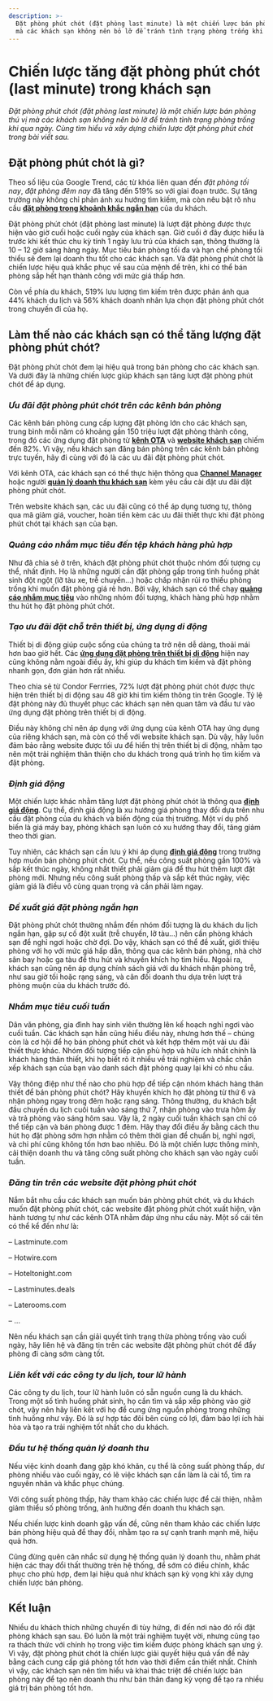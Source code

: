 ```yaml
---
description: >-
  Đặt phòng phút chót (đặt phòng last minute) là một chiến lược bán phòng thú vị
  mà các khách sạn không nên bỏ lỡ để tránh tình trạng phòng trống khi qua ngày.
---
```


# Chiến lược tăng đặt phòng phút chót (last minute) trong khách sạn

_Đặt phòng phút chót (đặt phòng last minute) là một chiến lược bán phòng thú vị mà các khách sạn không nên bỏ lỡ để tránh tình trạng phòng trống khi qua ngày. Cùng tìm hiểu và xây dựng chiến lược đặt phòng phút chót trong bài viết sau._

## **Đặt phòng phút chót là gì?**

Theo số liệu của Google Trend, các từ khóa liên quan đến _đặt phòng tối nay_, _đặt phòng đêm nay_ đã tăng đến 519% so với giai đoạn trước. Sự tăng trưởng này không chỉ phản ánh xu hướng tìm kiếm, mà còn nêu bật rõ nhu cầu [**đặt phòng trong khoảnh khắc ngắn hạn**](https://bluejaypms.com/article/nhung-xu-huong-dat-phong-duoc-tiet-lo-trong-khoanh-khac-nguoi-dung-nhin-thay-dat-phong-ngay-197) của du khách.

Đặt phòng phút chót (đặt phòng last minute) là lượt đặt phòng được thực hiện vào giờ cuối hoặc cuối ngày của khách sạn. Giờ cuối ở đây được hiểu là trước khi kết thúc chu kỳ tính 1 ngày lưu trú của khách sạn, thông thường là 10 – 12 giờ sáng hàng ngày. Mục tiêu bán phòng tối đa và hạn chế phòng tối thiểu sẽ đem lại doanh thu tốt cho các khách sạn. Và đặt phòng phút chót là chiến lược hiệu quả khắc phục về sau của mệnh đề trên, khi có thể bán phòng sắp hết hạn thành công với mức giá thấp hơn.

Còn về phía du khách, 519% lưu lượng tìm kiếm trên được phản ánh qua 44% khách du lịch và 56% khách doanh nhân lựa chọn đặt phòng phút chót trong chuyến đi của họ.

## **Làm thế nào các khách sạn có thể tăng lượng đặt phòng phút chót?**

Đặt phòng phút chót đem lại hiệu quả trong bán phòng cho các khách sạn. Và dưới đây là những chiến lược giúp khách sạn tăng lượt đặt phòng phút chót để áp dụng.

### _**Ưu đãi đặt phòng phút chót trên các kênh bán phòng**_

Các kênh bán phòng cung cấp lượng đặt phòng lớn cho các khách sạn, trung bình mỗi năm có khoảng gần 150 triệu lượt đặt phòng thành công, trong đó các ứng dụng đặt phòng từ [**kênh OTA**](https://bluejaypms.com/article/cac-kenh-ban-phong-truc-tuyen-quan-trong-nhat-cua-khach-san-111) và [**website khách sạn**](https://bluejaypms.com/article/website-khach-san-quan-trong-152) chiếm đến 82%. Vì vậy, nếu khách sạn đăng bán phòng trên các kênh bán phòng trực tuyến, hãy đi cùng với đó là các ưu đãi đặt phòng phút chót.

Với kênh OTA, các khách sạn có thể thực hiện thông qua [**Channel Manager**](https://bluejaypms.com/article/channel-manager-la-gi-va-cach-dung-channel-manager-94) hoặc người [**quản lý doanh thu khách sạn**](https://bluejaypms.com/article/tim-hieu-ve-quan-ly-doanh-thu-khach-san-va-nhung-chien-luoc-hay-nhat-310) kèm yêu cầu cài đặt ưu đãi đặt phòng phút chót.

Trên website khách sạn, các ưu đãi cũng có thể áp dụng tương tự, thông qua mã giảm giá, voucher, hoàn tiền kèm các ưu đãi thiết thực khi đặt phòng phút chót tại khách sạn của bạn.

### _**Quảng cáo nhắm mục tiêu đến tệp khách hàng phù hợp**_

Như đã chia sẻ ở trên, khách đặt phòng phút chót thuộc nhóm đối tượng cụ thể, nhất định. Họ là những người cần đặt phòng gấp trong tình huống phát sinh đột ngột (lỡ tàu xe, trễ chuyến…) hoặc chấp nhận rủi ro thiếu phòng trống khi muốn đặt phòng giá rẻ hơn. Bởi vậy, khách sạn có thể chạy [**quảng cáo nhắm mục tiêu**](https://bluejaypms.com/article/cach-nham-muc-tieu-quang-cao-tren-facebook-den-khach-du-lich-vao-ngay-le-105) vào những nhóm đối tượng, khách hàng phù hợp nhằm thu hút họ đặt phòng phút chót.

### _**Tạo ưu đãi đặt chỗ trên thiết bị, ứng dụng di động**_

Thiết bị di động giúp cuộc sống của chúng ta trở nên dễ dàng, thoải mái hơn bao giờ hết. Các [**ứng dụng đặt phòng trên thiết bị di động**](https://bluejaypms.com/article/tai-sao-cac-khach-san-nen-day-manh-dat-phong-khach-san-tren-thiet-bi-di-dong-309) hiện nay cũng không nằm ngoài điều ấy, khi giúp du khách tìm kiếm và đặt phòng nhanh gọn, đơn giản hơn rất nhiều.

Theo chia sẻ từ Condor Ferrries, 72% lượt đặt phòng phút chót được thực hiện trên thiết bị di động sau 48 giờ khi tìm kiếm thông tin trên Google. Tỷ lệ đặt phòng này đủ thuyết phục các khách sạn nên quan tâm và đầu tư vào ứng dụng đặt phòng trên thiết bị di động.

Điều này không chỉ nên áp dụng với ứng dụng của kênh OTA hay ứng dụng của riêng khách sạn, mà còn có thể với website khách sạn. Dù vậy, hãy luôn đảm bảo rằng website được tối ưu để hiển thị trên thiết bị di động, nhằm tạo nên một trải nghiệm thân thiện cho du khách trong quá trình họ tìm kiếm và đặt phòng.

### _**Định giá động**_

Một chiến lược khác nhằm tăng lượt đặt phòng phút chót là thông qua [**định giá động**](https://bluejaypms.com/article/dinh-gia-dong-va-nhung-chien-luoc-de-toi-da-hoa-doanh-thu-cho-khach-san-221). Cụ thể, định giá động là xu hướng giá phòng thay đổi dựa trên nhu cầu đặt phòng của du khách và biến động của thị trường. Một ví dụ phổ biến là giá máy bay, phòng khách sạn luôn có xu hướng thay đổi, tăng giảm theo thời gian.

Tuy nhiên, các khách sạn cần lưu ý khi áp dụng [**định giá động**](https://bluejaypms.com/article/dinh-gia-dong-dynamic-pricing-trong-nganh-khach-san-la-gi-va-tai-sao-no-lai-quan-trong-262) trong trường hợp muốn bán phòng phút chót. Cụ thể, nếu công suất phòng gần 100% và sắp kết thúc ngày, không nhất thiết phải giảm giá để thu hút thêm lượt đặt phòng mới. Nhưng nếu công suất phòng thấp và sắp kết thúc ngày, việc giảm giá là điều vô cùng quan trọng và cần phải làm ngay.

### _**Đề xuất giá đặt phòng ngắn hạn**_

Đặt phòng phút chót thường nhắm đến nhóm đối tượng là du khách du lịch ngắn hạn, gặp sự cố đột xuất (trễ chuyến, lỡ tàu…) nên cần phòng khách sạn để nghỉ ngơi hoặc chờ đợi. Do vậy, khách sạn có thể đề xuất, giới thiệu phòng với họ với mức giá hấp dẫn, thông qua các kênh bán phòng, nhà chờ sân bay hoặc ga tàu để thu hút và khuyến khích họ tìm hiểu. Ngoài ra, khách sạn cũng nên áp dụng chính sách giá với du khách nhận phòng trễ, như sau giờ tối hoặc rạng sáng, và cân đối doanh thu dựa trên lượt trả phòng muộn của du khách trước đó.

### _**Nhắm mục tiêu cuối tuần**_

Dân văn phòng, gia đình hay sinh viên thường lên kế hoạch nghỉ ngơi vào cuối tuần. Các khách sạn hẳn cũng hiểu điều này, nhưng hơn thế – chúng còn là cơ hội để họ bán phòng phút chót và kết hợp thêm một vài ưu đãi thiết thực khác. Nhóm đối tượng tiếp cận phù hợp và hữu ích nhất chính là khách hàng thân thiết, khi họ biết rõ ít nhiều về trải nghiệm và chắc chắn xếp khách sạn của bạn vào danh sách đặt phòng quay lại khi có nhu cầu.

Vậy thông điệp như thế nào cho phù hợp để tiếp cận nhóm khách hàng thân thiết để bán phòng phút chót? Hãy khuyến khích họ đặt phòng từ thứ 6 và nhận phòng ngay trong đêm hoặc rạng sáng. Thông thường, du khách bắt đầu chuyến du lịch cuối tuần vào sáng thứ 7, nhận phòng vào trưa hôm ấy và trả phòng vào sáng hôm sau. Vậy là, 2 ngày cuối tuần khách sạn chỉ có thể tiếp cận và bán phòng được 1 đêm. Hãy thay đổi điều ấy bằng cách thu hút họ đặt phòng sớm hơn nhằm có thêm thời gian để chuẩn bị, nghỉ ngơi, và chi phí cũng không tốn hơn bao nhiêu. Đó là một chiến lược thông minh, cải thiện doanh thu và tăng công suất phòng cho khách sạn vào ngày cuối tuần.

### _**Đăng tin trên các website đặt phòng phút chót**_

Nắm bắt nhu cầu các khách sạn muốn bán phòng phút chót, và du khách muốn đặt phòng phút chót, các website đặt phòng phút chót xuất hiện, vận hành tương tự như các kênh OTA nhằm đáp ứng nhu cầu này. Một số cái tên có thể kể đến như là:

– Lastminute.com

– Hotwire.com

– Hoteltonight.com

– Lastminutes.deals

– Laterooms.com

– …

Nên nếu khách sạn cần giải quyết tình trạng thừa phòng trống vào cuối ngày, hãy liên hệ và đăng tin trên các website đặt phòng phút chót để đẩy phòng đi càng sớm càng tốt.

### _**Liên kết với các công ty du lịch, tour lữ hành**_

Các công ty du lịch, tour lữ hành luôn có sẵn nguồn cung là du khách. Trong một số tình huống phát sinh, họ cần tìm và sắp xếp phòng vào giờ chót, vậy nên hãy liên kết với họ để cung ứng nguồn phòng trong những tình huống như vậy. Đó là sự hợp tác đôi bên cùng có lợi, đảm bảo lợi ích hài hòa và tạo ra trải nghiệm tốt nhất cho du khách.

### _**Đầu tư hệ thống quản lý doanh thu**_

Nếu việc kinh doanh đang gặp khó khăn, cụ thể là công suất phòng thấp, dư phòng nhiều vào cuối ngày, có lẽ việc khách sạn cần làm là cải tổ, tìm ra nguyên nhân và khắc phục chúng.

Với công suất phòng thấp, hãy tham khảo các chiến lược để cải thiện, nhằm giảm thiểu số phòng trống, ảnh hưởng đến doanh thu khách sạn.

Nếu chiến lược kinh doanh gặp vấn đề, cũng nên tham khảo các chiến lược bán phòng hiệu quả để thay đổi, nhằm tạo ra sự cạnh tranh mạnh mẽ, hiệu quả hơn.

Cũng đừng quên cân nhắc sử dụng hệ thống quản lý doanh thu, nhằm phát hiện các thay đổi thất thường trên hệ thống, để sớm có điều chỉnh, khắc phục cho phù hợp, đem lại hiệu quả như khách sạn kỳ vọng khi xây dựng chiến lược bán phòng.

## **Kết luận**

Nhiều du khách thích những chuyến đi tùy hứng, đi đến nơi nào đó rồi đặt phòng khách sạn sau. Đó luôn là một trải nghiệm tuyệt vời, nhưng cũng tạo ra thách thức với chính họ trong việc tìm kiếm được phòng khách sạn ưng ý. Vì vậy, đặt phòng phút chót là chiến lược giải quyết hiệu quả vấn đề này bằng cách cung cấp giá phòng tốt hơn vào thời điểm cần thiết nhất. Chính vì vậy, các khách sạn nên tìm hiểu và khai thác triệt để chiến lược bán phòng này để tạo nên doanh thu như bản thân đang kỳ vọng để tạo ra nhiều giá trị bán phòng tốt hơn.
